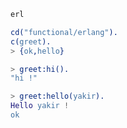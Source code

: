 

```bash
erl
```


```erlang
cd("functional/erlang"). 
c(greet).    
> {ok,hello}

> greet:hi().
"hi !"

> greet:hello(yakir).
Hello yakir ! 
ok
```

